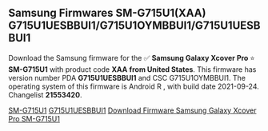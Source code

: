 <h2>Samsung Firmwares SM-G715U1(XAA) G715U1UESBBUI1/G715U1OYMBBUI1/G715U1UESBBUI1</h2>
Download the Samsung firmware for the ✅ <strong>Samsung Galaxy Xcover Pro </strong> ⭐ <strong>SM-G715U1</strong> with product code <strong>XAA</strong> <strong> from United States</strong>. This firmware has version number PDA <strong>G715U1UESBBUI1</strong> and CSC G715U1OYMBBUI1. The operating system of this firmware is Android R , with build date 2021-09-24. Changelist <strong>21553420</strong>.


[SM-G715U1](https://samfirm.shop/samsung/model/SM-G715U1)
[G715U1UESBBUI1](https://samfirm.shop/samsung/pda/G715U1UESBBUI1)
[Download Firmware Samsung Galaxy Xcover Pro SM-G715U1](https://samfirm.shop/samsung/firmware/459437)
